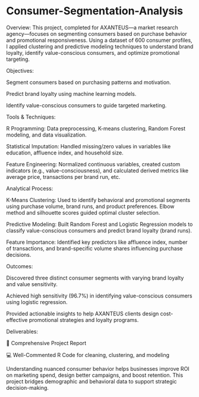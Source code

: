 # Consumer-Segmentation-Analysis

Overview:
This project, completed for AXANTEUS—a market research agency—focuses on segmenting consumers based on purchase behavior and promotional responsiveness. Using a dataset of 600 consumer profiles, I applied clustering and predictive modeling techniques to understand brand loyalty, identify value-conscious consumers, and optimize promotional targeting.

Objectives:

Segment consumers based on purchasing patterns and motivation.

Predict brand loyalty using machine learning models.

Identify value-conscious consumers to guide targeted marketing.

Tools & Techniques:

R Programming: Data preprocessing, K-means clustering, Random Forest modeling, and data visualization.

Statistical Imputation: Handled missing/zero values in variables like education, affluence index, and household size.

Feature Engineering: Normalized continuous variables, created custom indicators (e.g., value-consciousness), and calculated derived metrics like average price, transactions per brand run, etc.

Analytical Process:

K-Means Clustering: Used to identify behavioral and promotional segments using purchase volume, brand runs, and product preferences. Elbow method and silhouette scores guided optimal cluster selection.

Predictive Modeling: Built Random Forest and Logistic Regression models to classify value-conscious consumers and predict brand loyalty (brand runs).

Feature Importance: Identified key predictors like affluence index, number of transactions, and brand-specific volume shares influencing purchase decisions.

Outcomes:

Discovered three distinct consumer segments with varying brand loyalty and value sensitivity.

Achieved high sensitivity (96.7%) in identifying value-conscious consumers using logistic regression.

Provided actionable insights to help AXANTEUS clients design cost-effective promotional strategies and loyalty programs.

Deliverables:

📄 Comprehensive Project Report

💻 Well-Commented R Code for cleaning, clustering, and modeling

Understanding nuanced consumer behavior helps businesses improve ROI on marketing spend, design better campaigns, and boost retention. This project bridges demographic and behavioral data to support strategic decision-making.
